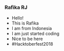 ### Rafika RJ
- Hello!
- This is Rafika
- I am from Indonesia
- I am just started coding
- Nice to be here
- #Hacktoberfest2018
